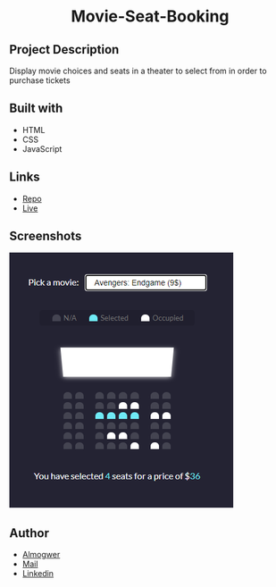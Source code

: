 <h1 align="center">Movie-Seat-Booking</h1>

## Project Description

Display movie choices and seats in a theater to select from in order to purchase tickets

## Built with

- HTML
- CSS
- JavaScript

## Links

- [Repo](https://github.com/AlmogWer/movie-seat-booking "Movie-Seat-Booking Repo")
- [Live](https://almogwer.github.io/movie-seat-booking/ "Live View")

## Screenshots

![](img/Capture.PNG "Home Page")

## Author

- [Almogwer](https://github.com/almogwer)
- [Mail](mailto:Almogish@gmail.com?Subject=Hi% "Hi!")
- [Linkedin](https://www.linkedin.com/in/almogwertzberger/)

